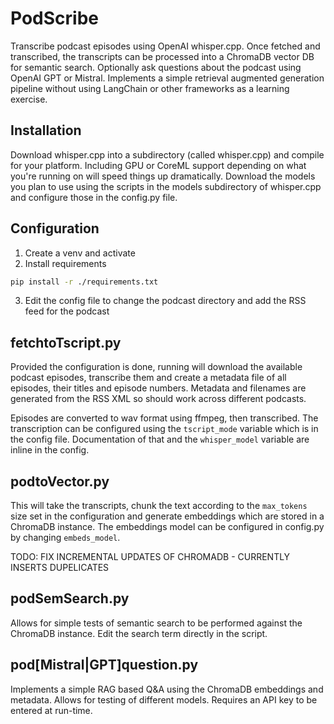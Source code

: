 # PodScribe
Transcribe podcast episodes using OpenAI whisper.cpp. Once fetched and transcribed, the transcripts can be processed into a ChromaDB vector DB for semantic search. Optionally ask questions about the podcast using OpenAI GPT or Mistral. Implements a simple retrieval augmented generation pipeline without using LangChain or other frameworks as a learning exercise. 

## Installation

Download whisper.cpp into a subdirectory (called whisper.cpp) and compile for your platform. Including GPU or CoreML support depending on what you're running on will speed things up dramatically. Download the models you plan to use using the scripts in the models subdirectory of whisper.cpp and configure those in the config.py file. 

## Configuration

1. Create a venv and activate
2. Install requirements
```bash
pip install -r ./requirements.txt
```
3. Edit the config file to change the podcast directory and add the RSS feed for the podcast

## fetchtoTscript.py

Provided the configuration is done, running will download the available podcast episodes, transcribe them and create a metadata file of all episodes, their titles and episode numbers. Metadata and filenames are generated from the RSS XML so should work across different podcasts. 

Episodes are converted to wav format using ffmpeg, then transcribed. The transcription can be configured using the ```tscript_mode``` variable which is in the config file. Documentation of that and the ```whisper_model``` variable are inline in the config. 

## podtoVector.py

This will take the transcripts, chunk the text according to the ```max_tokens``` size set in the configuration and generate embeddings which are stored in a ChromaDB instance. The embeddings model can be configured in config.py by changing ```embeds_model```. 

TODO: FIX INCREMENTAL UPDATES OF CHROMADB - CURRENTLY INSERTS DUPELICATES

## podSemSearch.py

Allows for simple tests of semantic search to be performed against the ChromaDB instance. Edit the search term directly in the script.

## pod[Mistral|GPT]question.py

Implements a simple RAG based Q&A using the ChromaDB embeddings and metadata. Allows for testing of different models. Requires an API key to be entered at run-time.